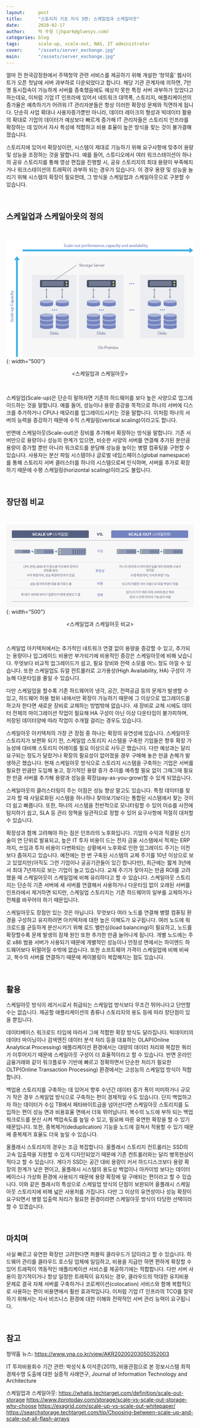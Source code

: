 ```yaml
---
layout:     post
title:      "스토리지 기초 지식 3편: 스케일업과 스케일아웃"
date:       2020-02-17
author:     박 주형 (jhpark@gluesys.com)
categories: blog
tags:       scale-up, scale-out, NAS, IT administrator
cover:      "/assets/server_exchange.jpg"
main:       "/assets/server_exchange.jpg"
---
```


얼마 전 한국감정원에서 주택청약 관련 서비스를 제공하기 위해 개설한 ‘청약홈’ 웹사이트가 오픈 첫날에 서버 과부하로 다운되었다고 합니다. 해당 기관 관계자에 의하면, 7만 명 동시접속이 가능하게 서버를 증축했음에도 예상치 못한 특정 서버 과부하가 있었다고 하는데요, 이처럼 기업 IT 인프라에 있어서 네트워크 대역폭, 스토리지, 애플리케이션의 증가율은 예측하기가 어려워 IT 관리자분들은 항상 이러한 확장성 문제와 직면하게 됩니다. 단순히 사업 확대나 사용자증가뿐만 아니라, 데이터 레이크의 형성과 빅데이터 활용의 확대로 기업의 데이터가 예상보다 빠르게 증가해 IT 관리자들은 스토리지 인프라를 확장하는 데 있어서 자사 특성에 적합하고 비용 효율이 높은 방식을 찾는 것이 불가결해졌습니다.  

스토리지에 있어서 확장성이란, 시스템이 제대로 기능하기 위해 요구사항에 맞추어 용량 및 성능을 조정하는 것을 말합니다. 예를 들어, 스튜디오에서 여러 워크스테이션이 하나의 공유 스토리지를 통해 영상 편집을 진행할 시, 공유 스토리지의 최대 용량이 부족해지거나 워크스테이션의 트래픽이 과부하 되는 경우가 있습니다. 이 경우 용량 및 성능을 늘리기 위해 시스템의 확장이 필요한데, 그 방식을 스케일업과 스케일아웃으로 구분할 수 있습니다.   

&nbsp;

## 스케일업과 스케일아웃의 정의

&nbsp;

![Alt text](/assets/scaleup_scaleout_intro.png){: width="500"}

<center>&#60;스케일업과 스케일아웃&#62;</center>

&nbsp;

스케일업(Scale-up)은 단순히 말하자면 기존의 하드웨어를 보다 높은 사양으로 업그레이드하는 것을 말합니다. 예를 들어, 성능이나 용량 증강을 목적으로 하나의 서버에 디스크를 추가하거나 CPU나 메모리를 업그레이드시키는 것을 말합니다. 이처럼 하나의 서버의 능력을 증강하기 때문에 수직 스케일링(vertical scaling)이라고도 합니다.  

반면에 스케일아웃(Scale-out)은 장비를 추가해서 확장하는 방식을 말합니다. 기존 서버만으로 용량이나 성능의 한계가 있으면, 비슷한 사양의 서버를 연결해 추가된 분만큼 용량이 증가할 뿐만 아니라 워크로드를 분담해 성능을 높이는 병렬 컴퓨팅을 구현할 수 있습니다. 사용자는 분산 파일 시스템이나 글로벌 네임스페이스(global namespace)를 통해 스토리지 서버 클러스터를 하나의 시스템으로써 인식하며, 서버를 추가로 확장하기 때문에 수평 스케일링(horizontal scaling)이라고도 불립니다.  

&nbsp;

## 장단점 비교

&nbsp;

![Alt text](/assets/scaleup_scaleout_comparison.png){: width="500"}

<center>&#60;스케일업과 스케일아웃 비교&#62;</center>

&nbsp;

스케일업 아키텍처에서는 추가적인 네트워크 연결 없이 용량을 증강할 수 있고, 추가되는 용량이나 업그레이드 비용만 부가되기에 비용적인 증강은 스케일아웃에 비해 낮습니다. 무엇보다 비교적 업그레이드가 쉽고, 필요 장비와 전력 소모를 어느 정도 아낄 수 있습니다. 또한 스케일업도 듀얼 컨트롤러로 고가용성(High Availability, HA) 구성이 가능해 다운타임을 줄일 수 있습니다.  

다만 스케일업을 할수록 기존 하드웨어의 냉각, 공간, 전력공급 등의 문제가 발생할 수 있고, 하드웨어 허용 범위 내에서만 확장이 가능하기 때문에 그 이상으로 업그레이드를 하고자 한다면 새로운 장비로 교체하는 방법밖에 없습니다. 새 장비로 교체 시에도 데이터 전체의 마이그레이션 작업이 필요해 HA 구성이 아닌 이상 다운타임이 불가피하며, 저장된 데이터양에 따라 작업이 수개월 걸리는 경우도 있습니다.  

스케일아웃 아키텍처의 가장 큰 장점 중 하나는 확장의 유연성에 있습니다. 스케일아웃 스토리지가 보편화 되기 전, 스케일업 스토리지 시스템을 구축한 기업들은 향후 확장 가능성에 대비해 스토리지 어레이를 필요 이상으로 사두곤 했습니다. 다만 예상과는 달리 요구되는 정도가 달랐거나 확장의 필요성이 없어졌을 경우 구매해 놓은 만큼 손해가 발생하곤 했습니다. 현재 스케일아웃 방식으로 스토리지 시스템을 구축하는 기업은 서버를 필요한 만큼만 도입해 놓고, 장기적인 용량 증가 추이를 예측할 필요 없이 그때그때 필요한 만큼 서버를 추가해 용량과 성능을 확장(pay-as-you-grow)할 수 있게 되었습니다.   

스케일아웃의 클러스터링이 주는 이점은 성능 향상 말고도 있습니다. 특정 데이터를 찾고자 할 때 사일로화된 시스템을 하나하나 찾아보기보다는 통합된 시스템에서 찾는 것이 더 쉽고 빠릅니다. 또한, 하나의 시스템을 전반적으로 모니터링할 수 있어 이슈를 사전에 탐지하기 쉽고, SLA 등 관리 정책을 일관적으로 정할 수 있어 요구사항에 적절히 대처할 수 있습니다.  

확장성과 함께 고려해야 하는 점은 인프라의 노후화입니다. 기업의 수익과 직결된 신기술이 연 단위로 발표되고, 높은 IT 투자 비용이 드는 전자 금융 시스템에서 적게는 ERP까지, 쓰임과 투자 비용이 다변화되는 상황에서 노후화로 인한 업그레이드 주기는 이전보다 좁혀지고 있습니다. 예전에는 한 번 구축된 시스템의 교체 주기를 10년 이상으로 보고 있었지만(아직도 그런 기업이나 공공기관들이 있긴 합니다만), 최근에는 짧게 3년에서 최대 7년까지로 보는 기업이 늘고 있습니다. 교체 주기가 잦아지는 만큼 ROI를 고려했을 때 스케일아웃이 스케일업에 비해 유리하다고 할 수 있습니다. 스케일아웃 스토리지는 단순히 기존 서버에 새 서버를 연결해서 사용하거나 다운타임 없이 오래된 서버를 인프라에서 제거하면 되지만, 스케일업 스토리지는 기존 하드웨어의 일부를 교체하거나 전체를 바꾸어야 하기 때문입니다.  

스케일아웃도 장점만 있는 것은 아닙니다. 무엇보다 여러 노드를 연결해 병렬 컴퓨팅 환경을 구성하고 유지하려면 아키텍처에 대한 높은 이해도가 요구됩니다. 여러 노드에 워크로드를 균등하게 분산시키기 위해 로드 밸런싱(load balancing)이 필요하고, 노드를 확장할수록 문제 발생의 잠재 원인 또한 추가한 만큼 늘어나게 됩니다. 개별 노드에는 주로 x86 범용 서버가 사용되기 때문에 개별적인 성능이나 안정성 면에서는 하이엔드 하드웨어보다 뒤떨어질 수밖에 없습니다. 또한 소프트웨어 가격이 스케일업에 비해 비싸고, 복수의 서버를 연결하기 때문에 케이블링이 복잡해지는 점도 있습니다.  

&nbsp;

## 활용

스케일아웃 방식이 레거시로서 취급되는 스케일업 방식보다 무조건 뛰어나다고 단언할 수는 없습니다. 제공할 애플리케이션의 종류나 스토리지의 용도 등에 따라 장단점이 있을 뿐입니다.  

데이터베이스 워크로드 타입에 따라서 그에 적합한 확장 방식도 달라집니다. 빅데이터의 데이터 마이닝이나 검색엔진 데이터 분석 처리 등을 대표하는 OLAP(Online Analytical Processing) 애플리케이션 환경에서는 대량의 데이터 처리와 복잡한 쿼리가 이루어지기 때문에 스케일아웃 구성이 더 효율적이라고 할 수 있습니다. 반면 온라인 금융거래와 같이 워크플로우 기반에 빠르고 정확하면서 단순한 처리가 필요한 OLTP(Online Transaction Processing) 환경에서는 고성능의 스케일업 방식이 적합합니다.  

백업용 스토리지를 구축하는 데 있어서 향후 수년간 데이터 증가 폭이 미미하거나 규모가 작은 경우 스케일업 방식으로 구축하는 편이 경제적일 수도 있습니다. 단지 백업하고자 하는 데이터가 수십 TB에서 페타바이트급을 넘어선다면 스케일아웃 스토리지를 도입하는 편이 성능 면과 비용효율 면에서 더욱 뛰어납니다. 복수의 노드에 부하 되는 백업 워크로드를 분산 시켜 백업속도를 높일 수 있고, 필요에 따른 유연한 확장을 할 수 있기 때문입니다. 또한, 중복제거(deduplication) 기능을 노드에 걸쳐서 적용할 수 있기 때문에 중복제거 효율도 더욱 높일 수 있습니다.  

올플래시 스토리지의 경우는 조금 복잡합니다. 올플래시 스토리지 컨트롤러는 SSD의 고속 입출력을 지원할 수 있게 디자인되었기 때문에 기존 컨트롤러와는 달리 병목현상이 적다고 할 수 있습니다. 게다가 SSD는 공간 대비 용량이 커서 하드디스크보다 용량 확장의 한계가 낮은 편이고, 올플래시 시스템의 용도상 백업이나 아카이빙 보다는 데이터베이스나 가상화 환경에 사용되기 때문에 용량 확장에 덜 구애되는 편이라고 할 수 있습니다. 이와 같은 플래시의 특성으로 스케일업 방식의 단점이 보완되어 올플래시 스케일아웃 스토리지에 비해 넓은 사용처를 가집니다. 다만 그 이상의 유연성이나 성능 확장이 요구되면서 병렬 입출력 처리가 필요한 환경이라면 스케일아웃 방식이 타당한 선택이라 할 수 있겠습니다.  

&nbsp;

## 마치며

사실 빠르고 유연한 확장만 고려한다면 퍼블릭 클라우드가 답이라고 할 수 있습니다. 하드웨어 관리를 클라우드 호스팅 업체에 일임하고, 비용을 지급만 하면 편하게 확장할 수 있어 트래픽이 역동적인 애플리케이션 서비스를 제공하기에는 적합합니다. 다만 서버 사용이 장기적이거나 항상 일정한 트래픽이 유지되는 경우, 클라우드의 막대한 유지비용 문제로 결국 자체 서버를 구축하거나 코로케이션(colocation) 서비스와 함께 복합적으로 사용하는 편이 비용면에서 훨씬 효과적입니다. 이처럼 기업 IT 인프라의 TCO를 절약하기 위해서는 자사 비즈니스 환경에 대한 이해와 전략적인 서버 관리 능력이 요구됩니다.  

&nbsp;

## 참고

청약홈 뉴스: 
https://www.yna.co.kr/view/AKR20200203050352003

IT 투자비용회수 기간 관련:
박성식 & 이석준(2011), 비용관점으로 본 정보시스템 최적경제수명 도출에 대한 실증적 사례연구, Journal of Information Technology and Architecture

스케일업과 스케일아웃:
https://whatis.techtarget.com/definition/scale-out-storage
https://www.itprotoday.com/storage/scale-vs-scale-out-storage-why-choose
https://exagrid.com/scale-up-vs-scale-out-whitepaper/
https://searchstorage.techtarget.com/tip/Choosing-between-scale-up-and-scale-out-all-flash-arrays
